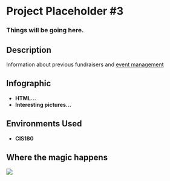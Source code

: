 <h1>Project Placeholder #3</h1>

 ### Things will be going here.

<h2>Description</h2>
Information about previous fundraisers and <a href="https://www.cityofferndale.org/public-works-department/parks-and-recreation/">event management</a>
<br />


<h2>Infographic</h2>

- <b>HTML...</b> 
- <b>Interesting pictures...</b>

<h2>Environments Used </h2>

- <b>CIS180</b>

<h2>Where the magic happens</h2>

<p align="center">
<p><img src="https://www.deltaconnected.com/arcdps/notepad.gif"></img></p><br/>

</p>

<!--
 ```diff
- text in red
+ text in green
! text in orange
# text in gray
@@ text in purple (and bold)@@
```
--!>
